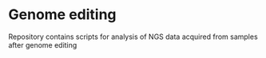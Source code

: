 # Genome editing

Repository contains scripts for analysis of NGS data acquired from samples after genome editing
